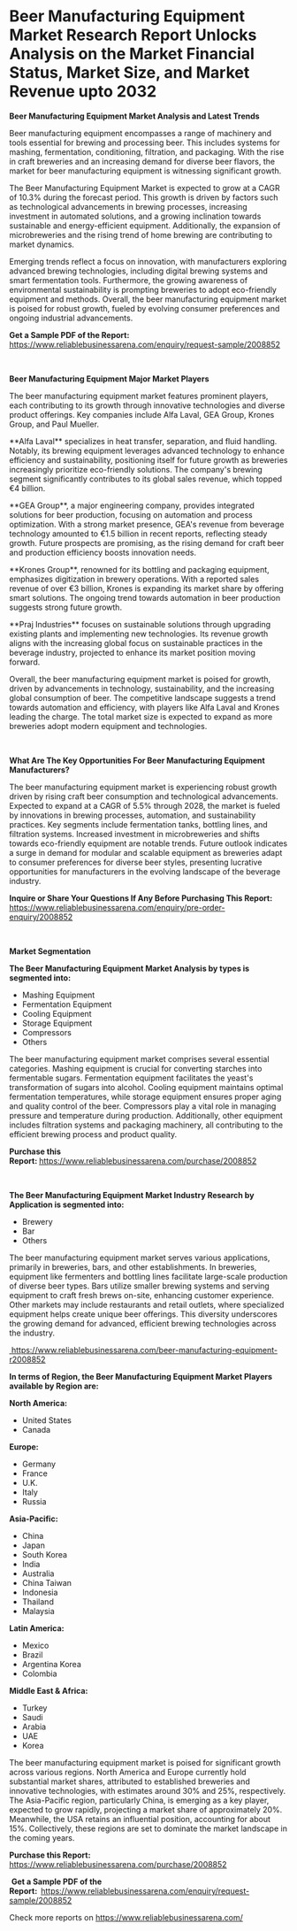 <p><h1>Beer Manufacturing Equipment Market Research Report Unlocks Analysis on the Market Financial Status, Market Size, and Market Revenue upto 2032</h1></p><p><strong>Beer Manufacturing Equipment Market Analysis and Latest Trends</strong></p>
<p><p>Beer manufacturing equipment encompasses a range of machinery and tools essential for brewing and processing beer. This includes systems for mashing, fermentation, conditioning, filtration, and packaging. With the rise in craft breweries and an increasing demand for diverse beer flavors, the market for beer manufacturing equipment is witnessing significant growth.</p><p>The Beer Manufacturing Equipment Market is expected to grow at a CAGR of 10.3% during the forecast period. This growth is driven by factors such as technological advancements in brewing processes, increasing investment in automated solutions, and a growing inclination towards sustainable and energy-efficient equipment. Additionally, the expansion of microbreweries and the rising trend of home brewing are contributing to market dynamics.</p><p>Emerging trends reflect a focus on innovation, with manufacturers exploring advanced brewing technologies, including digital brewing systems and smart fermentation tools. Furthermore, the growing awareness of environmental sustainability is prompting breweries to adopt eco-friendly equipment and methods. Overall, the beer manufacturing equipment market is poised for robust growth, fueled by evolving consumer preferences and ongoing industrial advancements.</p></p>
<p><strong>Get a Sample PDF of the Report:&nbsp;</strong> <a href="https://www.reliablebusinessarena.com/enquiry/request-sample/2008852?utm_campaign=2515&utm_medium=2&utm_source=Github&utm_content=ia&utm_term=10042025&utm_id=beer-manufacturing-equipment">https://www.reliablebusinessarena.com/enquiry/request-sample/2008852</a></p>
<p>&nbsp;</p>
<p><strong>Beer Manufacturing Equipment Major Market Players</strong></p>
<p><p>The beer manufacturing equipment market features prominent players, each contributing to its growth through innovative technologies and diverse product offerings. Key companies include Alfa Laval, GEA Group, Krones Group, and Paul Mueller. </p><p>**Alfa Laval** specializes in heat transfer, separation, and fluid handling. Notably, its brewing equipment leverages advanced technology to enhance efficiency and sustainability, positioning itself for future growth as breweries increasingly prioritize eco-friendly solutions. The company's brewing segment significantly contributes to its global sales revenue, which topped €4 billion.</p><p>**GEA Group**, a major engineering company, provides integrated solutions for beer production, focusing on automation and process optimization. With a strong market presence, GEA's revenue from beverage technology amounted to €1.5 billion in recent reports, reflecting steady growth. Future prospects are promising, as the rising demand for craft beer and production efficiency boosts innovation needs.</p><p>**Krones Group**, renowned for its bottling and packaging equipment, emphasizes digitization in brewery operations. With a reported sales revenue of over €3 billion, Krones is expanding its market share by offering smart solutions. The ongoing trend towards automation in beer production suggests strong future growth.</p><p>**Praj Industries** focuses on sustainable solutions through upgrading existing plants and implementing new technologies. Its revenue growth aligns with the increasing global focus on sustainable practices in the beverage industry, projected to enhance its market position moving forward.</p><p>Overall, the beer manufacturing equipment market is poised for growth, driven by advancements in technology, sustainability, and the increasing global consumption of beer. The competitive landscape suggests a trend towards automation and efficiency, with players like Alfa Laval and Krones leading the charge. The total market size is expected to expand as more breweries adopt modern equipment and technologies.</p></p>
<p>&nbsp;</p>
<p><strong>What Are The Key Opportunities For Beer Manufacturing Equipment Manufacturers?</strong></p>
<p><p>The beer manufacturing equipment market is experiencing robust growth driven by rising craft beer consumption and technological advancements. Expected to expand at a CAGR of 5.5% through 2028, the market is fueled by innovations in brewing processes, automation, and sustainability practices. Key segments include fermentation tanks, bottling lines, and filtration systems. Increased investment in microbreweries and shifts towards eco-friendly equipment are notable trends. Future outlook indicates a surge in demand for modular and scalable equipment as breweries adapt to consumer preferences for diverse beer styles, presenting lucrative opportunities for manufacturers in the evolving landscape of the beverage industry.</p></p>
<p><strong>Inquire or Share Your Questions If Any Before Purchasing This Report:</strong> <a href="https://www.reliablebusinessarena.com/enquiry/pre-order-enquiry/2008852?utm_campaign=2515&utm_medium=2&utm_source=Github&utm_content=ia&utm_term=10042025&utm_id=beer-manufacturing-equipment">https://www.reliablebusinessarena.com/enquiry/pre-order-enquiry/2008852</a></p>
<p>&nbsp;</p>
<p><strong>Market Segmentation</strong></p>
<p><strong>The Beer Manufacturing Equipment Market Analysis by types is segmented into:</strong></p>
<p><ul><li>Mashing Equipment</li><li>Fermentation Equipment</li><li>Cooling Equipment</li><li>Storage Equipment</li><li>Compressors</li><li>Others</li></ul></p>
<p><p>The beer manufacturing equipment market comprises several essential categories. Mashing equipment is crucial for converting starches into fermentable sugars. Fermentation equipment facilitates the yeast's transformation of sugars into alcohol. Cooling equipment maintains optimal fermentation temperatures, while storage equipment ensures proper aging and quality control of the beer. Compressors play a vital role in managing pressure and temperature during production. Additionally, other equipment includes filtration systems and packaging machinery, all contributing to the efficient brewing process and product quality.</p></p>
<p><strong>Purchase this Report:&nbsp;</strong><a href="https://www.reliablebusinessarena.com/purchase/2008852?utm_campaign=2515&utm_medium=2&utm_source=Github&utm_content=ia&utm_term=10042025&utm_id=beer-manufacturing-equipment">https://www.reliablebusinessarena.com/purchase/2008852</a></p>
<p>&nbsp;</p>
<p><strong>The Beer Manufacturing Equipment Market Industry Research by Application is segmented into:</strong></p>
<p><ul><li>Brewery</li><li>Bar</li><li>Others</li></ul></p>
<p><p>The beer manufacturing equipment market serves various applications, primarily in breweries, bars, and other establishments. In breweries, equipment like fermenters and bottling lines facilitate large-scale production of diverse beer types. Bars utilize smaller brewing systems and serving equipment to craft fresh brews on-site, enhancing customer experience. Other markets may include restaurants and retail outlets, where specialized equipment helps create unique beer offerings. This diversity underscores the growing demand for advanced, efficient brewing technologies across the industry.</p></p>
<p><a href="https://www.reliablebusinessarena.com/beer-manufacturing-equipment-r2008852?utm_campaign=2515&utm_medium=2&utm_source=Github&utm_content=ia&utm_term=10042025&utm_id=beer-manufacturing-equipment">&nbsp;https://www.reliablebusinessarena.com/beer-manufacturing-equipment-r2008852</a></p>
<p><strong>In terms of Region, the Beer Manufacturing Equipment Market Players available by Region are:</strong></p>
<p>
    <p> <strong> North America: </strong>
        <ul>
            <li>United States</li>
            <li>Canada</li>
        </ul>
        </p> 
    <p> <strong> Europe: </strong>
        <ul>
            <li>Germany</li>
            <li>France</li>
            <li>U.K.</li>
            <li>Italy</li>
            <li>Russia</li>
        </ul>
        </p> 
    <p> <strong> Asia-Pacific: </strong>
        <ul>
            <li>China</li>
            <li>Japan</li>
            <li>South Korea</li>
            <li>India</li>
            <li>Australia</li>
            <li>China Taiwan</li>
            <li>Indonesia</li>
            <li>Thailand</li>
            <li>Malaysia</li>
        </ul>
        </p> 
    <p> <strong> Latin America: </strong>
        <ul>
            <li>Mexico</li>
            <li>Brazil</li>
            <li>Argentina Korea</li>
            <li>Colombia</li>
        </ul>
        </p> 
    <p> <strong> Middle East & Africa: </strong>
        <ul>
            <li>Turkey</li>
            <li>Saudi</li>
            <li>Arabia</li>
            <li>UAE</li>
            <li>Korea</li>
        </ul>
    </p>
    </p>
<p><p>The beer manufacturing equipment market is poised for significant growth across various regions. North America and Europe currently hold substantial market shares, attributed to established breweries and innovative technologies, with estimates around 30% and 25%, respectively. The Asia-Pacific region, particularly China, is emerging as a key player, expected to grow rapidly, projecting a market share of approximately 20%. Meanwhile, the USA retains an influential position, accounting for about 15%. Collectively, these regions are set to dominate the market landscape in the coming years.</p></p>
<p><strong>Purchase this Report: </strong><a href="https://www.reliablebusinessarena.com/purchase/2008852?utm_campaign=2515&utm_medium=2&utm_source=Github&utm_content=ia&utm_term=10042025&utm_id=beer-manufacturing-equipment">https://www.reliablebusinessarena.com/purchase/2008852</a></p>
<p>&nbsp;<strong>Get a Sample PDF of the Report:&nbsp;&nbsp;</strong><a href="https://www.reliablebusinessarena.com/enquiry/request-sample/2008852?utm_campaign=2515&utm_medium=2&utm_source=Github&utm_content=ia&utm_term=10042025&utm_id=beer-manufacturing-equipment">https://www.reliablebusinessarena.com/enquiry/request-sample/2008852</a></p>
<p><strong></strong></p>
<p>Check more reports on <a href="https://www.reliablebusinessarena.com/?utm_campaign=2515&utm_medium=2&utm_source=Github&utm_content=ia&utm_term=10042025&utm_id=beer-manufacturing-equipment">https://www.reliablebusinessarena.com/</a></p>